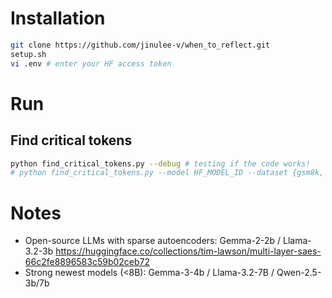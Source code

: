 # Installation
```sh
git clone https://github.com/jinulee-v/when_to_reflect.git
setup.sh
vi .env # enter your HF access token
```

# Run

## Find critical tokens

```sh
python find_critical_tokens.py --debug # testing if the code works!
# python find_critical_tokens.py --model HF_MODEL_ID --dataset {gsm8k, gpqa-diamond, aime2024}
```

# Notes

- Open-source LLMs with sparse autoencoders: Gemma-2-2b / Llama-3.2-3b
https://huggingface.co/collections/tim-lawson/multi-layer-saes-66c2fe8896583c59b02ceb72
- Strong newest models (<8B): Gemma-3-4b / Llama-3.2-7B / Qwen-2.5-3b/7b
